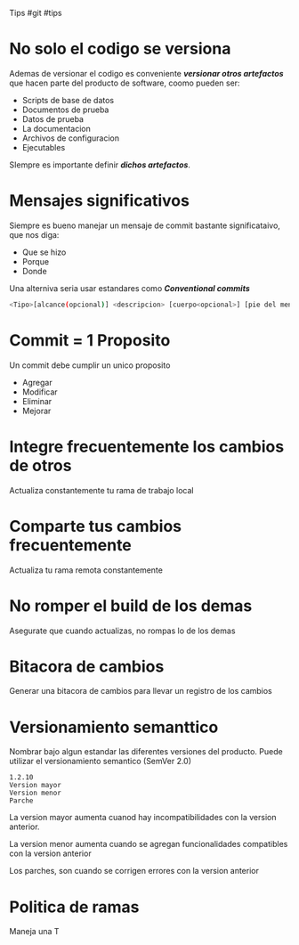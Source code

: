Tips #git #tips

# No solo el codigo se versiona

Ademas de versionar el codigo es conveniente ***versionar otros artefactos*** que hacen parte del producto de software, coomo pueden ser:

- Scripts de base de datos
- Documentos de prueba
- Datos de prueba
- La documentacion
- Archivos de configuracion
- Ejecutables

SIempre es importante definir ***dichos artefactos***.

# Mensajes significativos 

Siempre es bueno manejar un mensaje de commit bastante significataivo, que nos diga:

- Que se hizo
- Porque
- Donde

Una alterniva seria usar estandares como ***Conventional commits***

```bash
<Tipo>[alcance(opcional)] <descripcion> [cuerpo<opcional>] [pie del mensaje (opcional)]
```

# Commit = 1 Proposito 

Un commit debe cumplir un unico proposito

- Agregar
- Modificar
- Eliminar
- Mejorar

# Integre frecuentemente los cambios de otros 

Actualiza constantemente tu rama de trabajo local

# Comparte tus cambios frecuentemente

Actualiza tu rama remota constantemente

# No romper el build de los demas

Asegurate que cuando actualizas, no rompas lo de los demas 

# Bitacora de cambios 

Generar una bitacora de cambios para llevar un registro de los cambios 

# Versionamiento semanttico

Nombrar bajo algun estandar las diferentes versiones del producto. Puede utilizar el versionamiento semantico (SemVer 2.0)

```
1.2.10
Version mayor
Version menor 
Parche
```

La version mayor aumenta cuanod hay incompatibilidades con la version anterior.

La version menor aumenta cuando se agregan funcionalidades compatibles con la version anterior 

Los parches, son cuando se corrigen errores con la version anterior

# Politica de ramas

Maneja una 
T

